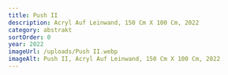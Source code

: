 ```yaml
---
title: Push II
description: Acryl Auf Leinwand, 150 Cm X 100 Cm, 2022
category: abstrakt
sortOrder: 0
year: 2022
imageUrl: /uploads/Push II.webp
imageAlt: Push II, Acryl Auf Leinwand, 150 Cm X 100 Cm, 2022
---
```

